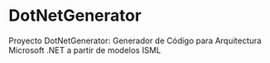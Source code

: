 # DotNetGenerator
Proyecto DotNetGenerator: Generador de Código para Arquitectura Microsoft .NET a partir de modelos ISML
